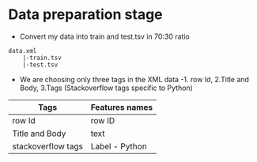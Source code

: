 # Data preparation stage

- Convert my data into train and test.tsv in 70:30 ratio

````
data.xml
    |-train.tsv
    |-test.tsv
````

- We are choosing only three tags in the XML data -1. row Id, 2.Title and Body, 3.Tags (Stackoverflow tags specific to Python)

|Tags|Features names|
|-|-|
|row Id|row ID|
|Title and Body|text|
|stackoverflow tags|Label - Python|
